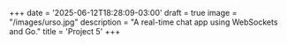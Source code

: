 +++
date = '2025-06-12T18:28:09-03:00'
draft = true
image = "/images/urso.jpg"
description = "A real-time chat app using WebSockets and Go."
title = 'Project 5'
+++